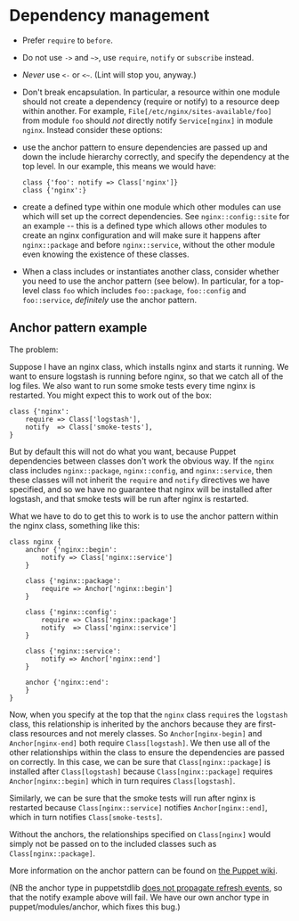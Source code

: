 # Dependency management

-   Prefer `require` to `before`.
-   Do not use `->` and `~>`, use `require`, `notify` or `subscribe`
    instead.
-   *Never* use `<-` or `<~`. (Lint will stop you, anyway.)
-   Don't break encapsulation. In particular, a resource within one module
    should not create a dependency (require or notify) to a resource deep within
    another. For example, `File[/etc/nginx/sites-available/foo]` from module
    `foo` should *not* directly notify `Service[nginx]` in module `nginx`.
    Instead consider these options:
  -   use the anchor pattern to ensure dependencies are passed up and down
      the include hierarchy correctly, and specify the dependency at the
      top level. In our example, this means we would have:

        ```
        class {'foo': notify => Class['nginx']}
        class {'nginx':}
        ```

  -   create a defined type within one module which other modules can use
      which will set up the correct dependencies. See `nginx::config::site`
      for an example -- this is a defined type which allows other modules
      to create an nginx configuration and will make sure it happens after
      `nginx::package` and before `nginx::service`, without the other module
      even knowing the existence of these classes.
-   When a class includes or instantiates another class, consider
    whether you need to use the anchor pattern (see below). In
    particular, for a top-level class `foo` which includes
    `foo::package`, `foo::config` and `foo::service`, *definitely* use
    the anchor pattern.

## Anchor pattern example

The problem:

Suppose I have an nginx class, which installs nginx and starts it
running. We want to ensure logstash is running before nginx, so that
we catch all of the log files. We also want to run some smoke tests
every time nginx is restarted. You might expect this to work out of
the box:

    class {'nginx':
        require => Class['logstash'],
        notify  => Class['smoke-tests'],
    }

But by default this will not do what you want, because Puppet
dependencies between classes don't work the obvious way. If the
`nginx` class includes `nginx::package`, `nginx::config`, and
`nginx::service`, then these classes will not inherit the `require`
and `notify` directives we have specified, and so we have no guarantee
that nginx will be installed after logstash, and that smoke tests will
be run after nginx is restarted.

What we have to do to get this to work is to use the anchor pattern
within the nginx class, something like this:

    class nginx {
        anchor {'nginx::begin':
            notify => Class['nginx::service']
        }

        class {'nginx::package':
            require => Anchor['nginx::begin']
        }

        class {'nginx::config':
            require => Class['nginx::package']
            notify  => Class['nginx::service']
        }

        class {'nginx::service':
            notify => Anchor['nginx::end']
        }

        anchor {'nginx::end':
        }
    }

Now, when you specify at the top that the `nginx` class `require`s the
`logstash` class, this relationship is inherited by the anchors
because they are first-class resources and not merely classes. So
`Anchor[nginx-begin]` and `Anchor[nginx-end]` both require
`Class[logstash]`. We then use all of the other relationships within
the class to ensure the dependencies are passed on correctly. In this
case, we can be sure that `Class[nginx::package]` is installed after
`Class[logstash]` because `Class[nginx::package]` requires
`Anchor[nginx::begin]` which in turn requires `Class[logstash]`.

Similarly, we can be sure that the smoke tests will run after nginx is
restarted because `Class[nginx::service]` notifies
`Anchor[nginx::end]`, which in turn notifies `Class[smoke-tests]`.

Without the anchors, the relationships specified on `Class[nginx]`
would simply not be passed on to the included classes such as
`Class[nginx::package]`.

More information on the anchor pattern can be found on
[the Puppet wiki](http://projects.puppetlabs.com/projects/puppet/wiki/Anchor_Pattern).

(NB the anchor type in puppetstdlib
[does not propagate refresh events](http://projects.puppetlabs.com/issues/12510),
so that the notify example above will fail. We have our own anchor
type in puppet/modules/anchor, which fixes this bug.)

